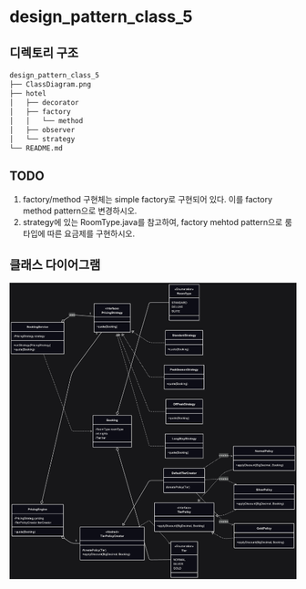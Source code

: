 # design_pattern_class_5
## 디렉토리 구조
```
design_pattern_class_5 
├── ClassDiagram.png
├── hotel
│   ├── decorator
│   ├── factory
│   │   └── method
│   ├── observer
│   └── strategy
└── README.md
```
## TODO
1. factory/method 구현체는 simple factory로 구현되어 있다. 이를 factory method pattern으로 변경하시오.
2. strategy에 있는 RoomType.java를 참고하여, factory mehtod pattern으로 룸 타입에 따른 요금제를 구현하시오.

## 클래스 다이어그램
![class diagram](ClassDiagram.png)
